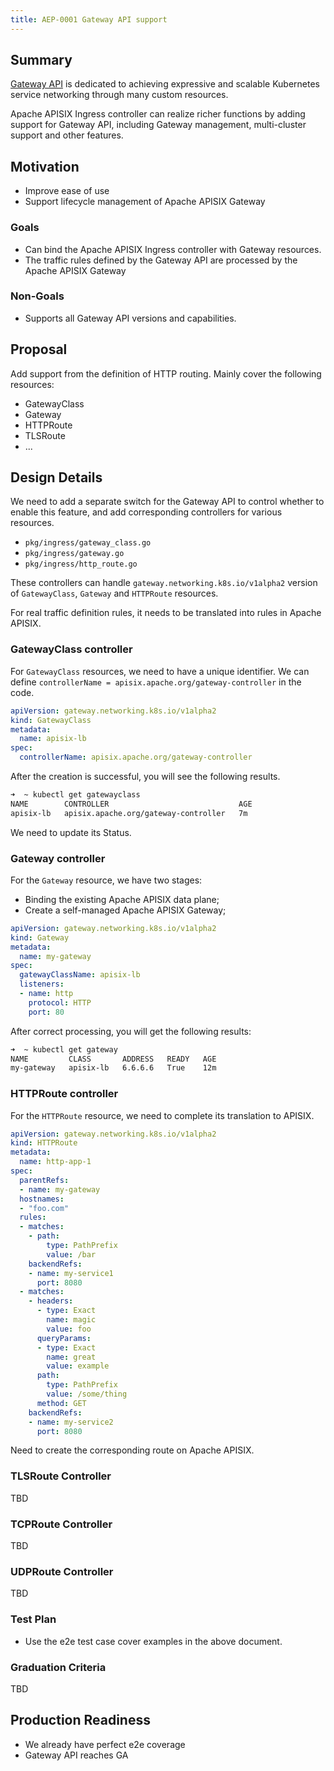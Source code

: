 ```yaml
---
title: AEP-0001 Gateway API support
---
```


<!--
#
# Licensed to the Apache Software Foundation (ASF) under one or more
# contributor license agreements.  See the NOTICE file distributed with
# this work for additional information regarding copyright ownership.
# The ASF licenses this file to You under the Apache License, Version 2.0
# (the "License"); you may not use this file except in compliance with
# the License.  You may obtain a copy of the License at
#
#     http://www.apache.org/licenses/LICENSE-2.0
#
# Unless required by applicable law or agreed to in writing, software
# distributed under the License is distributed on an "AS IS" BASIS,
# WITHOUT WARRANTIES OR CONDITIONS OF ANY KIND, either express or implied.
# See the License for the specific language governing permissions and
# limitations under the License.
#
-->

## Summary

[Gateway API](https://github.com/kubernetes-sigs/gateway-api) is dedicated to achieving expressive and scalable Kubernetes service networking through many custom resources.

Apache APISIX Ingress controller can realize richer functions by adding support for Gateway API, including Gateway management, multi-cluster support and other features.

## Motivation

* Improve ease of use
* Support lifecycle management of Apache APISIX Gateway

### Goals

* Can bind the Apache APISIX Ingress controller with Gateway resources.
* The traffic rules defined by the Gateway API are processed by the Apache APISIX Gateway

### Non-Goals

* Supports all Gateway API versions and capabilities.

## Proposal

Add support from the definition of HTTP routing. Mainly cover the following resources:

* GatewayClass
* Gateway
* HTTPRoute
* TLSRoute
* ...

## Design Details

We need to add a separate switch for the Gateway API to control whether to enable this feature, and add corresponding controllers for various resources.

* `pkg/ingress/gateway_class.go`
* `pkg/ingress/gateway.go`
* `pkg/ingress/http_route.go`

These controllers can handle `gateway.networking.k8s.io/v1alpha2` version of `GatewayClass`, `Gateway` and `HTTPRoute` resources.

For real traffic definition rules, it needs to be translated into rules in Apache APISIX.

### GatewayClass controller

For `GatewayClass` resources, we need to have a unique identifier. We can define `controllerName = apisix.apache.org/gateway-controller` in the code.

```yaml
apiVersion: gateway.networking.k8s.io/v1alpha2
kind: GatewayClass
metadata:
  name: apisix-lb
spec:
  controllerName: apisix.apache.org/gateway-controller
```

After the creation is successful, you will see the following results.

```bash
➜  ~ kubectl get gatewayclass
NAME        CONTROLLER                             AGE
apisix-lb   apisix.apache.org/gateway-controller   7m
```

We need to update its Status.

### Gateway controller

For the `Gateway` resource, we have two stages:

* Binding the existing Apache APISIX data plane;
* Create a self-managed Apache APISIX Gateway;

```yaml
apiVersion: gateway.networking.k8s.io/v1alpha2
kind: Gateway
metadata:
  name: my-gateway
spec:
  gatewayClassName: apisix-lb
  listeners:
  - name: http
    protocol: HTTP
    port: 80
```

After correct processing, you will get the following results:

```bash
➜  ~ kubectl get gateway
NAME         CLASS       ADDRESS   READY   AGE
my-gateway   apisix-lb   6.6.6.6   True    12m
```

### HTTPRoute controller

For the `HTTPRoute` resource, we need to complete its translation to APISIX.

```yaml
apiVersion: gateway.networking.k8s.io/v1alpha2
kind: HTTPRoute
metadata:
  name: http-app-1
spec:
  parentRefs:
  - name: my-gateway
  hostnames:
  - "foo.com"
  rules:
  - matches:
    - path:
        type: PathPrefix
        value: /bar
    backendRefs:
    - name: my-service1
      port: 8080
  - matches:
    - headers:
      - type: Exact
        name: magic
        value: foo
      queryParams:
      - type: Exact
        name: great
        value: example
      path:
        type: PathPrefix
        value: /some/thing
      method: GET
    backendRefs:
    - name: my-service2
      port: 8080
```

Need to create the corresponding route on Apache APISIX.

### TLSRoute Controller

TBD

### TCPRoute Controller

TBD

### UDPRoute Controller

TBD

### Test Plan

* Use the e2e test case cover examples in the above document.

### Graduation Criteria

TBD

## Production Readiness

* We already have perfect e2e coverage
* Gateway API reaches GA
